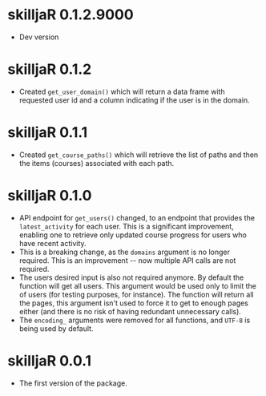 # skilljaR 0.1.2.9000

* Dev version

# skilljaR 0.1.2

* Created `get_user_domain()` which will return a data frame with requested user id and a column indicating if the user is in the domain.

# skilljaR 0.1.1

* Created `get_course_paths()` which will retrieve the list of paths and then the items (courses) associated with each path.

# skilljaR 0.1.0

* API endpoint for `get_users()` changed, to an endpoint that provides the `latest_activity` for each user. This is a significant improvement, enabling one to retrieve only updated course progress for users who have recent activity.
* This is a breaking change, as the `domains` argument is no longer required. This is an improvement -- now multiple API calls are not required.
* The users desired input is also not required anymore. By default the function will get all users. This argument would be used only to limit the of users (for testing purposes, for instance). The function will return all the pages, this argument isn't used to force it to get to enough pages either (and there is no risk of having redundant unnecessary calls).
* The `encoding_` arguments were removed for all functions, and `UTF-8` is being used by default.

# skilljaR 0.0.1

* The first version of the package.
